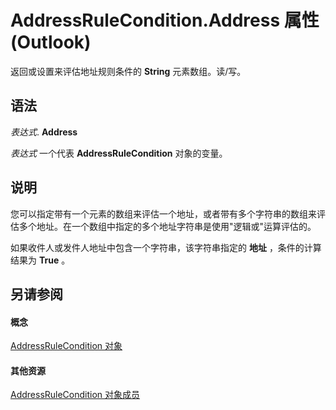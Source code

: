 
# AddressRuleCondition.Address 属性 (Outlook)

返回或设置来评估地址规则条件的 **String** 元素数组。读/写。


## 语法

 _表达式_. **Address**

 _表达式_ 一个代表 **AddressRuleCondition** 对象的变量。


## 说明

您可以指定带有一个元素的数组来评估一个地址，或者带有多个字符串的数组来评估多个地址。在一个数组中指定的多个地址字符串是使用"逻辑或"运算评估的。

如果收件人或发件人地址中包含一个字符串，该字符串指定的 **地址** ，条件的计算结果为 **True** 。


## 另请参阅


#### 概念


[AddressRuleCondition 对象](8cf897ad-a8f9-67ea-c0fa-d7f4bb917bd4.md)
#### 其他资源


[AddressRuleCondition 对象成员](d15b0554-6b47-b201-fd41-744ea056d3f6.md)